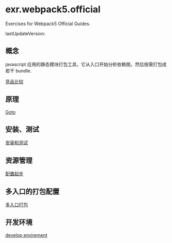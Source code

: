 # exr.webpack5.official

Exercises for Webpack5 Official Guides.

lastUpdateVersion:

## 概念

javascript 应用的静态模块打包工具，它从入口开始分析依赖图，然后按需打包成若干 bundle.

[竞品比较](https://webpack.docschina.org/comparison)

## 原理

[Goto](./Document/principles.md)

## 安装、测试

[安装和测试](./Document/setup.md)

## 资源管理

[配置起步](./Document/resourceManage.md.md)

## 多入口的打包配置

[多入口打包](./Document/multiplePage.md)

## 开发环境

[develop envirement](./Document/developEnvirement.md)
